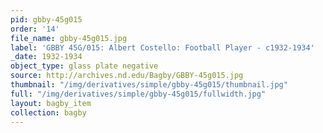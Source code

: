 ```yaml
---
pid: gbby-45g015
order: '14'
file_name: gbby-45g015.jpg
label: 'GBBY 45G/015: Albert Costello: Football Player - c1932-1934'
_date: 1932-1934
object_type: glass plate negative
source: http://archives.nd.edu/Bagby/GBBY-45g015.jpg
thumbnail: "/img/derivatives/simple/gbby-45g015/thumbnail.jpg"
full: "/img/derivatives/simple/gbby-45g015/fullwidth.jpg"
layout: bagby_item
collection: bagby
---
```

